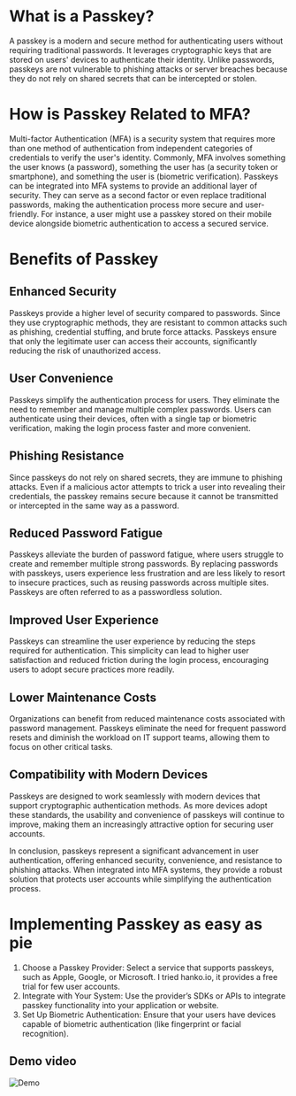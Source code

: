 # What is a Passkey?
A passkey is a modern and secure method for authenticating users without requiring traditional passwords. It leverages cryptographic keys that are stored on users' devices to authenticate their identity. Unlike passwords, passkeys are not vulnerable to phishing attacks or server breaches because they do not rely on shared secrets that can be intercepted or stolen.

# How is Passkey Related to MFA?
Multi-factor Authentication (MFA) is a security system that requires more than one method of authentication from independent categories of credentials to verify the user's identity. Commonly, MFA involves something the user knows (a password), something the user has (a security token or smartphone), and something the user is (biometric verification).
Passkeys can be integrated into MFA systems to provide an additional layer of security. They can serve as a second factor or even replace traditional passwords, making the authentication process more secure and user-friendly. For instance, a user might use a passkey stored on their mobile device alongside biometric authentication to access a secured service.

# Benefits of Passkey
## Enhanced Security
Passkeys provide a higher level of security compared to passwords. Since they use cryptographic methods, they are resistant to common attacks such as phishing, credential stuffing, and brute force attacks. Passkeys ensure that only the legitimate user can access their accounts, significantly reducing the risk of unauthorized access.

## User Convenience
Passkeys simplify the authentication process for users. They eliminate the need to remember and manage multiple complex passwords. Users can authenticate using their devices, often with a single tap or biometric verification, making the login process faster and more convenient.
## Phishing Resistance
Since passkeys do not rely on shared secrets, they are immune to phishing attacks. Even if a malicious actor attempts to trick a user into revealing their credentials, the passkey remains secure because it cannot be transmitted or intercepted in the same way as a password.

## Reduced Password Fatigue
Passkeys alleviate the burden of password fatigue, where users struggle to create and remember multiple strong passwords. By replacing passwords with passkeys, users experience less frustration and are less likely to resort to insecure practices, such as reusing passwords across multiple sites.  Passkeys are often referred to as a passwordless solution.

## Improved User Experience
Passkeys can streamline the user experience by reducing the steps required for authentication. This simplicity can lead to higher user satisfaction and reduced friction during the login process, encouraging users to adopt secure practices more readily.

## Lower Maintenance Costs
Organizations can benefit from reduced maintenance costs associated with password management. Passkeys eliminate the need for frequent password resets and diminish the workload on IT support teams, allowing them to focus on other critical tasks.

## Compatibility with Modern Devices
Passkeys are designed to work seamlessly with modern devices that support cryptographic authentication methods. As more devices adopt these standards, the usability and convenience of passkeys will continue to improve, making them an increasingly attractive option for securing user accounts.

In conclusion, passkeys represent a significant advancement in user authentication, offering enhanced security, convenience, and resistance to phishing attacks. When integrated into MFA systems, they provide a robust solution that protects user accounts while simplifying the authentication process.

# Implementing Passkey as easy as pie
1.	Choose a Passkey Provider: Select a service that supports passkeys, such as Apple, Google, or Microsoft.  I tried hanko.io, it provides a free trial for few user accounts.
2.	Integrate with Your System: Use the provider’s SDKs or APIs to integrate passkey functionality into your application or website.
3.	Set Up Biometric Authentication: Ensure that your users have devices capable of biometric authentication (like fingerprint or facial recognition).

## Demo video
![Demo](https://github.com/justinlaw360/passkey/blob/main/passkey_demo.gif?raw=true)


